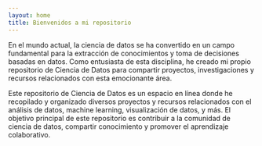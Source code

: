```yaml
---
layout: home
title: Bienvenidos a mi repositorio
---
```


En el mundo actual, la ciencia de datos se ha convertido en un campo fundamental para la extracción de conocimientos y toma de decisiones basadas en datos. Como entusiasta de esta disciplina, he creado mi propio repositorio de Ciencia de Datos para compartir proyectos, investigaciones y recursos relacionados con esta emocionante área.

Este repositorio de Ciencia de Datos es un espacio en línea donde he recopilado y organizado diversos proyectos y recursos relacionados con el análisis de datos, machine learning, visualización de datos, y más. El objetivo principal de este repositorio es contribuir a la comunidad de ciencia de datos, compartir conocimiento y promover el aprendizaje colaborativo.

